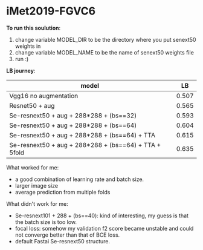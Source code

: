 # iMet2019-FGVC6

**To run this soulution**:

1. change variable MODEL_DIR to be the directory where you put senext50 weights in 
2. change variable MODEL_NAME to be the name of senext50 weights file 
3. run :)

**LB journey**:

| model         | LB    |
| ------------- |:--------------------------:|
| Vgg16 no augmentation | 0.507 |
| Resnet50 + aug       | 0.565 |
| Se-resnext50 + aug + 288*288 + (bs==32)  | 0.593  |
| Se-resnext50 + aug + 288*288 + (bs==64) | 0.604 |
| Se-resnext50 + aug + 288*288 + (bs==64) + TTA  | 0.615 |
| Se-resnext50 + aug + 288*288 + (bs==64) + TTA + 5fold | 0.635 |


What worked for me:  
* a good combination of learning rate and batch size.  
* larger image size  
* average prediction from multiple folds


What didn't work for me:
* Se-resnext101 + 288 + (bs==40): kind of interesting, my guess is that the batch size is too low.
* focal loss: somehow my validation f2 score became unstable and could not converge better than that of BCE loss.
* default Fastai Se-resnext50 structure.
